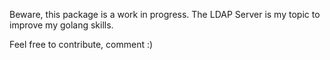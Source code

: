Beware, this package is a work in progress.
The LDAP Server is my topic to improve my golang skills.

Feel free to contribute, comment :)